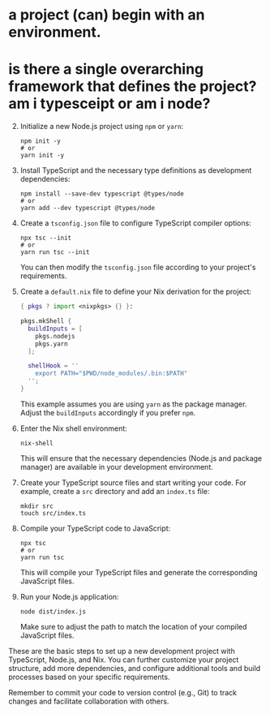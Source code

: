 # a project (can) begin with an environment.
# is there a single overarching framework that defines the project? am i typesceipt or am i node?



2. Initialize a new Node.js project using `npm` or `yarn`:
   ```
   npm init -y
   # or
   yarn init -y
   ```

3. Install TypeScript and the necessary type definitions as development dependencies:
   ```
   npm install --save-dev typescript @types/node
   # or
   yarn add --dev typescript @types/node
   ```

4. Create a `tsconfig.json` file to configure TypeScript compiler options:
   ```
   npx tsc --init
   # or
   yarn run tsc --init
   ```

   You can then modify the `tsconfig.json` file according to your project's requirements.

5. Create a `default.nix` file to define your Nix derivation for the project:
   ```nix
   { pkgs ? import <nixpkgs> {} }:

   pkgs.mkShell {
     buildInputs = [
       pkgs.nodejs
       pkgs.yarn
     ];

     shellHook = ''
       export PATH="$PWD/node_modules/.bin:$PATH"
     '';
   }
   ```

   This example assumes you are using `yarn` as the package manager. Adjust the `buildInputs` accordingly if you prefer `npm`.

6. Enter the Nix shell environment:
   ```
   nix-shell
   ```

   This will ensure that the necessary dependencies (Node.js and package manager) are available in your development environment.

7. Create your TypeScript source files and start writing your code. For example, create a `src` directory and add an `index.ts` file:
   ```
   mkdir src
   touch src/index.ts
   ```

8. Compile your TypeScript code to JavaScript:
   ```
   npx tsc
   # or
   yarn run tsc
   ```

   This will compile your TypeScript files and generate the corresponding JavaScript files.

9. Run your Node.js application:
   ```
   node dist/index.js
   ```

   Make sure to adjust the path to match the location of your compiled JavaScript files. 

These are the basic steps to set up a new development project with TypeScript, Node.js, and Nix. You can further customize your project structure, add more dependencies, and configure additional tools and build processes based on your specific requirements.

Remember to commit your code to version control (e.g., Git) to track changes and facilitate collaboration with others.​​​​​​​​​​​​​​​​